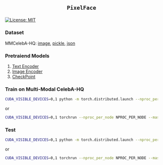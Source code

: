 ## <p align=center>`PixelFace`</p>

<!-- [![Paper](http://img.shields.io/badge/paper-arxiv.2010.04513-blue.svg)]() -->
[![License: MIT](https://img.shields.io/badge/License-MIT-blue.svg)](https://opensource.org/licenses/MIT)


### Dataset
MMCelebA-HQ: [image](https://github.com/weihaox/Multi-Modal-CelebA-HQ), [pickle](https://drive.google.com/file/d/1jV99y6iSdoCYDRN_CeqIN0tPnAc5cTpW/view?usp=share_link), [json](https://drive.google.com/file/d/1MZda_8w96EAOWjwvGyTQBPzP1Dl9afdl/view?usp=share_link)

### Pretraiend Models
1. [Text Encoder](https://drive.google.com/file/d/1I-_KA5vWSYS1GpPMCYtQXIjNJ47RRQGx/view?usp=share_link)
2. [Image Encoder](https://drive.google.com/file/d/17SfZDmnoHHFdEeEITf5RDiGfxRE497Dm/view?usp=share_link)
3. [CheckPoint](https://drive.google.com/file/d/1zN91Qm-d9km44rq7t-3jJEdAfHpPYEq_/view?usp=share_link)


### Train on Multi-Modal CelebA-HQ
```bash
CUDA_VISIBLE_DEVICES=0,1 python -m torch.distributed.launch --nproc_per_node NPROC_PER_NODE --master_port MASTER_PORT main.py --cfg cfg/mmceleba.yml
```
or
```bash
CUDA_VISIBLE_DEVICES=0,1 torchrun --nproc_per_node NPROC_PER_NODE --master_port MASTER_PORT main.py --cfg cfg/mmceleba.yml
```

### Test
```bash
CUDA_VISIBLE_DEVICES=0,1 python -m torch.distributed.launch --nproc_per_node NPROC_PER_NODE --master_port MASTER_PORT main.py --cfg cfg/eval_mmceleba.yml
```
or
```bash
CUDA_VISIBLE_DEVICES=0,1 torchrun --nproc_per_node NPROC_PER_NODE --master_port MASTER_PORT main.py --cfg cfg/eval_mmceleba.yml
```

